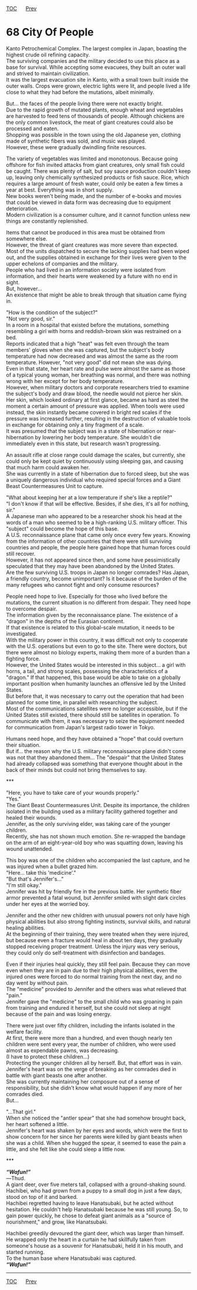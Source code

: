 [TOC](../readme.md)&nbsp;&nbsp;&nbsp;&nbsp;&nbsp;&nbsp;[Prev](section_0011.md)&nbsp;&nbsp;&nbsp;&nbsp;&nbsp;&nbsp;



# 68 City Of People

Kanto Petrochemical Complex. The largest complex in Japan, boasting the
highest crude oil refining capacity.  
The surviving companies and the military decided to use this place as a
base for survival. While accepting some evacuees, they built an outer
wall and strived to maintain civilization.  
It was the largest evacuation site in Kanto, with a small town built
inside the outer walls. Crops were grown, electric lights were lit, and
people lived a life close to what they had before the mutations, albeit
minimally.  
  
But... the faces of the people living there were not exactly bright.  
Due to the rapid growth of mutated plants, enough wheat and vegetables
are harvested to feed tens of thousands of people. Although chickens are
the only common livestock, the meat of giant creatures could also be
processed and eaten.  
Shopping was possible in the town using the old Japanese yen, clothing
made of synthetic fibers was sold, and music was played.  
However, these were gradually dwindling finite resources.  
  
The variety of vegetables was limited and monotonous. Because going
offshore for fish invited attacks from giant creatures, only small fish
could be caught. There was plenty of salt, but soy sauce production
couldn't keep up, leaving only chemically synthesized products or fish
sauce. Rice, which requires a large amount of fresh water, could only be
eaten a few times a year at best. Everything was in short supply.  
New books weren't being made, and the number of e-books and movies that
could be viewed in data form was decreasing due to equipment
deterioration.  
Modern civilization is a consumer culture, and it cannot function unless
new things are constantly replenished.  
  
Items that cannot be produced in this area must be obtained from
somewhere else.  
However, the threat of giant creatures was more severe than expected.
Most of the units dispatched to secure the lacking supplies had been
wiped out, and the supplies obtained in exchange for their lives were
given to the upper echelons of companies and the military.  
People who had lived in an information society were isolated from
information, and their hearts were weakened by a future with no end in
sight.  
But, however...  
An existence that might be able to break through that situation came
flying in.  
  
"How is the condition of the subject?"  
"Not very good, sir."  
In a room in a hospital that existed before the mutations, something
resembling a girl with horns and reddish-brown skin was restrained on a
bed.  
Reports indicated that a high "heat" was felt even through the team
members' gloves when she was captured, but the subject's body
temperature had now decreased and was almost the same as the room
temperature. However, "not very good" did not mean she was dying.  
Even in that state, her heart rate and pulse were almost the same as
those of a typical young woman, her breathing was normal, and there was
nothing wrong with her except for her body temperature.  
However, when military doctors and corporate researchers tried to
examine the subject's body and draw blood, the needle would not pierce
her skin. Her skin, which looked ordinary at first glance, became as
hard as steel the moment a certain amount of pressure was applied. When
tools were used instead, the skin instantly became covered in bright red
scales if the pressure was increased further, resulting in the
destruction of valuable tools in exchange for obtaining only a tiny
fragment of a scale.  
It was presumed that the subject was in a state of hibernation or
near-hibernation by lowering her body temperature. She wouldn't die
immediately even in this state, but research wasn't progressing.  
  
An assault rifle at close range could damage the scales, but currently,
she could only be kept quiet by continuously using sleeping gas, and
causing that much harm could awaken her.  
She was currently in a state of hibernation due to forced sleep, but she
was a uniquely dangerous individual who required special forces and a
Giant Beast Countermeasures Unit to capture.  
  
"What about keeping her at a low temperature if she's like a reptile?"  
"I don't know if that will be effective. Besides, if she dies, it's all
for nothing, sir."  
A Japanese man who appeared to be a researcher shook his head at the
words of a man who seemed to be a high-ranking U.S. military officer.
This "subject" could become the hope of this base.  
A U.S. reconnaissance plane that came only once every few years. Knowing
from the information of other countries that there were still surviving
countries and people, the people here gained hope that human forces
could still recover.  
However, it has not appeared since then, and some have pessimistically
speculated that they may have been abandoned by the United States.  
Are the few surviving U.S. troops in Japan no longer comrades? Has
Japan, a friendly country, become unimportant? Is it because of the
burden of the many refugees who cannot fight and only consume
resources?  
  
People need hope to live. Especially for those who lived before the
mutations, the current situation is no different from despair. They need
hope to overcome despair.  
The information given by the reconnaissance plane. The existence of a
"dragon" in the depths of the Eurasian continent.  
If that existence is related to this global-scale mutation, it needs to
be investigated.  
With the military power in this country, it was difficult not only to
cooperate with the U.S. operations but even to go to the site. There
were doctors, but there were almost no biology experts, making them more
of a burden than a fighting force.  
However, the United States would be interested in this subject... a girl
with horns, a tail, and strong scales, possessing the characteristics of
a "dragon." If that happened, this base would be able to take on a
globally important position when humanity launches an offensive led by
the United States.  
But before that, it was necessary to carry out the operation that had
been planned for some time, in parallel with researching the subject.  
Most of the communications satellites were no longer accessible, but if
the United States still existed, there should still be satellites in
operation. To communicate with them, it was necessary to seize the
equipment needed for communication from Japan's largest radio tower in
Tokyo.  
  
Humans need hope, and they have obtained a "hope" that could overturn
their situation.  
But if... the reason why the U.S. military reconnaissance plane didn't
come was not that they abandoned them... The "despair" that the United
States had already collapsed was something that everyone thought about
in the back of their minds but could not bring themselves to say.  
  
\*\*\*  
  
"Here, you have to take care of your wounds properly."  
"Yes."  
The Giant Beast Countermeasures Unit. Despite its importance, the
children isolated in the building used as a military facility gathered
together and healed their wounds.  
Jennifer, as the only surviving elder, was taking care of the younger
children.  
Recently, she has not shown much emotion. She re-wrapped the bandage on
the arm of an eight-year-old boy who was squatting down, leaving his
wound unattended.  
  
This boy was one of the children who accompanied the last capture, and
he was injured when a bullet grazed him.  
"Here... take this 'medicine'."  
"But that's Jennifer's..."  
"I'm still okay."  
Jennifer was hit by friendly fire in the previous battle. Her synthetic
fiber armor prevented a fatal wound, but Jennifer smiled with slight
dark circles under her eyes at the worried boy.  
  
Jennifer and the other new children with unusual powers not only have
high physical abilities but also strong fighting instincts, survival
skills, and natural healing abilities.  
At the beginning of their training, they were treated when they were
injured, but because even a fracture would heal in about ten days, they
gradually stopped receiving proper treatment. Unless the injury was very
serious, they could only do self-treatment with disinfection and
bandages.  
  
Even if their injuries heal quickly, they still feel pain. Because they
can move even when they are in pain due to their high physical
abilities, even the injured ones were forced to do normal training from
the next day, and no day went by without pain.  
The "medicine" provided to Jennifer and the others was what relieved
that "pain."  
Jennifer gave the "medicine" to the small child who was groaning in pain
from training and endured it herself, but she could not sleep at night
because of the pain and was losing energy.  
  
There were just over fifty children, including the infants isolated in
the welfare facility.  
At first, there were more than a hundred, and even though nearly ten
children were sent every year, the number of children, who were used
almost as expendable pawns, was decreasing.  
(I have to protect these children...)  
Protecting the younger children all by herself. But, that effort was in
vain. Jennifer's heart was on the verge of breaking as her comrades died
in battle with giant beasts one after another.  
She was currently maintaining her composure out of a sense of
responsibility, but she didn’t know what would happen if any more of her
comrades died.  
But...  
  
"...That girl."  
When she noticed the "antler spear" that she had somehow brought back,
her heart softened a little.  
Jennifer's heart was shaken by her eyes and words, which were the first
to show concern for her since her parents were killed by giant beasts
when she was a child. When she hugged the spear, it seemed to ease the
pain a little, and she felt like she could sleep a little now.  
  
\*\*\*  
  
***“Wafun!”***  
―Thud.  
A giant deer, over five meters tall, collapsed with a ground-shaking
sound. Hachibei, who had grown from a puppy to a small dog in just a few
days, stood on top of it and barked.  
Hachibei regretted having to leave Hanatsubaki, but he acted without
hesitation. He couldn't help Hanatsubaki because he was still young. So,
to gain power quickly, he chose to defeat giant animals as a "source of
nourishment," and grow, like Hanatsubaki.  
  
Hachibei greedily devoured the giant deer, which was larger than
himself. He wrapped only the heart in a curtain he had skillfully taken
from someone's house as a souvenir for Hanatsubaki, held it in his
mouth, and started running.  
To the human base where Hanatsubaki was captured.  
***“Wafun!”***  
  
  
  


---
[TOC](../readme.md)&nbsp;&nbsp;&nbsp;&nbsp;&nbsp;&nbsp;[Prev](section_0011.md)&nbsp;&nbsp;&nbsp;&nbsp;&nbsp;&nbsp;

